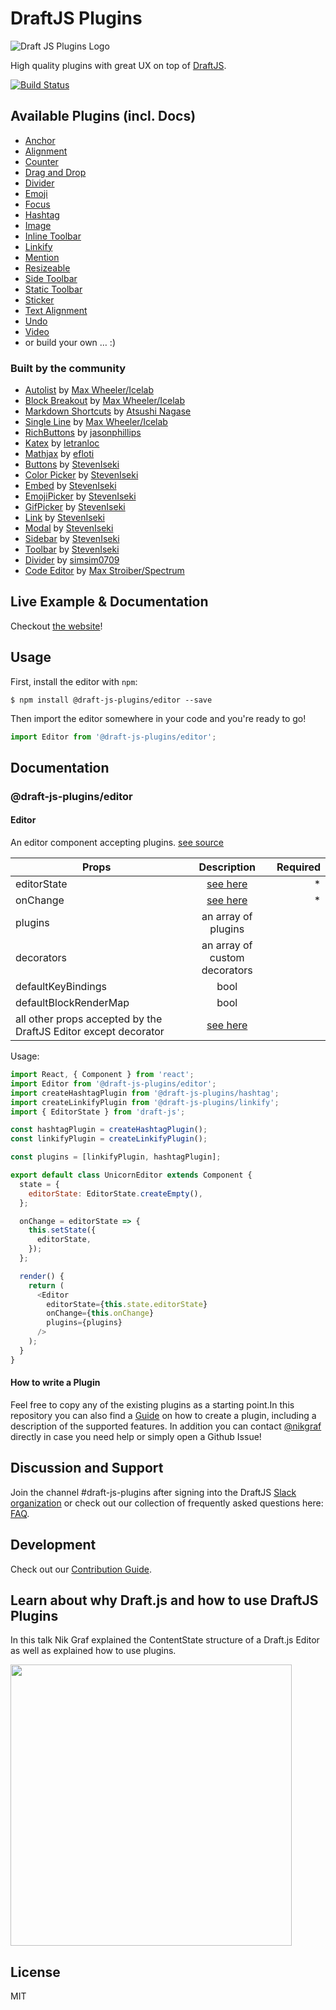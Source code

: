 # DraftJS Plugins

![Draft JS Plugins Logo](http://static.nikgraf.com/draft-js-plugins/draft-js-plugins.svg)

High quality plugins with great UX on top of [DraftJS](https://github.com/facebook/draft-js).

[![Build Status](https://travis-ci.org/draft-js-plugins/draft-js-plugins.svg?branch=master)](https://travis-ci.org/draft-js-plugins/draft-js-plugins)

## Available Plugins (incl. Docs)

- [Anchor](https://www.draft-js-plugins.com/plugin/anchor)
- [Alignment](https://www.draft-js-plugins.com/plugin/alignment)
- [Counter](https://www.draft-js-plugins.com/plugin/counter)
- [Drag and Drop](https://www.draft-js-plugins.com/plugin/drag-n-drop)
- [Divider](https://www.draft-js-plugins.com/plugin/divider)
- [Emoji](https://www.draft-js-plugins.com/plugin/emoji)
- [Focus](https://www.draft-js-plugins.com/plugin/focus)
- [Hashtag](https://www.draft-js-plugins.com/plugin/hashtag)
- [Image](https://www.draft-js-plugins.com/plugin/image)
- [Inline Toolbar](https://www.draft-js-plugins.com/plugin/inline-toolbar)
- [Linkify](https://www.draft-js-plugins.com/plugin/linkify)
- [Mention](https://www.draft-js-plugins.com/plugin/mention)
- [Resizeable](https://www.draft-js-plugins.com/plugin/resizeable)
- [Side Toolbar](https://www.draft-js-plugins.com/plugin/side-toolbar)
- [Static Toolbar](https://www.draft-js-plugins.com/plugin/static-toolbar)
- [Sticker](https://www.draft-js-plugins.com/plugin/sticker)
- [Text Alignment](https://www.draft-js-plugins.com/plugin/text-alignment)
- [Undo](https://www.draft-js-plugins.com/plugin/undo)
- [Video](https://www.draft-js-plugins.com/plugin/video)
- or build your own … :)

### Built by the community

- [Autolist](https://github.com/icelab/draft-js-autolist-plugin) by [Max Wheeler/Icelab](https://github.com/makenosound)
- [Block Breakout](https://github.com/icelab/draft-js-block-breakout-plugin) by [Max Wheeler/Icelab](https://github.com/makenosound)
- [Markdown Shortcuts](https://github.com/ngs/draft-js-markdown-shortcuts-plugin/) by [Atsushi Nagase](https://github.com/ngs)
- [Single Line](https://github.com/icelab/draft-js-single-line-plugin) by [Max Wheeler/Icelab](https://github.com/makenosound)
- [RichButtons](https://github.com/jasonphillips/draft-js-richbuttons-plugin) by [jasonphillips](https://github.com/jasonphillips)
- [Katex](https://github.com/letranloc/draft-js-katex-plugin) by [letranloc](https://github.com/letranloc)
- [Mathjax](https://github.com/efloti/draft-js-mathjax-plugin) by [efloti](https://github.com/efloti)
- [Buttons](https://github.com/vacenz/last-draft-js-plugins) by [StevenIseki](https://github.com/StevenIseki)
- [Color Picker](https://github.com/vacenz/last-draft-js-plugins) by [StevenIseki](https://github.com/StevenIseki)
- [Embed](https://github.com/vacenz/last-draft-js-plugins) by [StevenIseki](https://github.com/StevenIseki)
- [EmojiPicker](https://github.com/vacenz/last-draft-js-plugins) by [StevenIseki](https://github.com/StevenIseki)
- [GifPicker](https://github.com/vacenz/last-draft-js-plugins) by [StevenIseki](https://github.com/StevenIseki)
- [Link](https://github.com/vacenz/last-draft-js-plugins) by [StevenIseki](https://github.com/StevenIseki)
- [Modal](https://github.com/vacenz/last-draft-js-plugins) by [StevenIseki](https://github.com/StevenIseki)
- [Sidebar](https://github.com/vacenz/last-draft-js-plugins) by [StevenIseki](https://github.com/StevenIseki)
- [Toolbar](https://github.com/vacenz/last-draft-js-plugins) by [StevenIseki](https://github.com/StevenIseki)
- [Divider](https://github.com/simsim0709/draft-js-plugins/tree/master/draft-js-divider-plugin) by [simsim0709](https://github.com/simsim0709)
- [Code Editor](https://github.com/withspectrum/draft-js-code-editor-plugin) by [Max Stroiber/Spectrum](https://github.com/withspectrum)

## Live Example & Documentation

Checkout [the website](https://www.draft-js-plugins.com/)!

## Usage

First, install the editor with `npm`:

```
$ npm install @draft-js-plugins/editor --save
```

Then import the editor somewhere in your code and you're ready to go!

```js
import Editor from '@draft-js-plugins/editor';
```

## Documentation

### @draft-js-plugins/editor

#### Editor

An editor component accepting plugins. [see source](https://github.com/draft-js-plugins/draft-js-plugins/blob/73d5f504ac62ef6c9e206f053e2800b2bf99c058/packages/editor/src/Editor/index.tsx#L24)

| Props                                                           |                                         Description                                          | Required |
| --------------------------------------------------------------- | :------------------------------------------------------------------------------------------: | -------: |
| editorState                                                     | [see here](https://draftjs.org/docs/api-reference-editor-state/#content)                     |       \* |
| onChange                                                        |   [see here](https://draftjs.org/docs/api-reference-editor/#onchange)                        |       \* |
| plugins                                                         |                                     an array of plugins                                      |          |
| decorators                                                      |                                an array of custom decorators                                 |          |
| defaultKeyBindings                                              |                                             bool                                             |          |
| defaultBlockRenderMap                                           |                                             bool                                             |          |
| all other props accepted by the DraftJS Editor except decorator |     [see here](https://draftjs.org/docs/api-reference-editor/#props)                         |          |

Usage:

```js
import React, { Component } from 'react';
import Editor from '@draft-js-plugins/editor';
import createHashtagPlugin from '@draft-js-plugins/hashtag';
import createLinkifyPlugin from '@draft-js-plugins/linkify';
import { EditorState } from 'draft-js';

const hashtagPlugin = createHashtagPlugin();
const linkifyPlugin = createLinkifyPlugin();

const plugins = [linkifyPlugin, hashtagPlugin];

export default class UnicornEditor extends Component {
  state = {
    editorState: EditorState.createEmpty(),
  };

  onChange = editorState => {
    this.setState({
      editorState,
    });
  };

  render() {
    return (
      <Editor
        editorState={this.state.editorState}
        onChange={this.onChange}
        plugins={plugins}
      />
    );
  }
}
```

#### How to write a Plugin

Feel free to copy any of the existing plugins as a starting point.In this repository you can also find a [Guide](https://github.com/draft-js-plugins/draft-js-plugins/blob/master/HOW_TO_CREATE_A_PLUGIN.md) on how to create a plugin, including a description of the supported features. In addition you can contact [@nikgraf](https://github.com/nikgraf) directly in case you need help or simply open a Github Issue!

## Discussion and Support

Join the channel #draft-js-plugins after signing into the DraftJS [Slack organization](https://draftjs.herokuapp.com) or check out our collection of frequently asked questions here: [FAQ](https://github.com/draft-js-plugins/draft-js-plugins/blob/master/FAQ.md).

## Development

Check out our [Contribution Guide](https://github.com/draft-js-plugins/draft-js-plugins/blob/master/CONTRIBUTING.md).

## Learn about why Draft.js and how to use DraftJS Plugins

In this talk Nik Graf explained the ContentState structure of a Draft.js Editor as well as explained how to use plugins.

[<img width="450" src="http://img.youtube.com/vi/gxNuHZXZMgs/maxresdefault.jpg" >](https://www.youtube.com/watch?v=gxNuHZXZMgs)

## License

MIT
